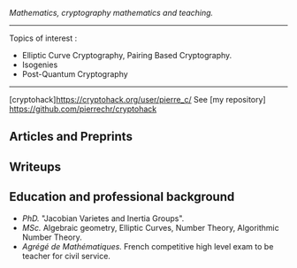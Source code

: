 
_Mathematics, cryptography  mathematics and teaching._ 

***

Topics of interest : 
+ Elliptic Curve Cryptography, Pairing Based Cryptography.
+ Isogenies
+ Post-Quantum Cryptography

***

[cryptohack]<https://cryptohack.org/user/pierre_c/>
See [my repository] <https://github.com/pierrechr/cryptohack>

## Articles and Preprints


## Writeups


## Education and professional background

+ _PhD._ "Jacobian Varietes and Inertia Groups".
+ _MSc._ Algebraic geometry, Elliptic Curves, Number Theory, Algorithmic Number Theory.
+ _Agrégé de Mathématiques._ French competitive high level exam to be teacher for civil service.
